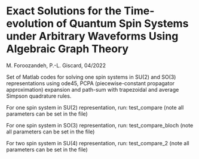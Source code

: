 # Exact Solutions for the Time-evolution of Quantum Spin Systems under Arbitrary Waveforms Using Algebraic Graph Theory

M. Foroozandeh, P.-L. Giscard, 04/2022

Set of Matlab codes for solving one spin systems in SU(2) and SO(3) representations using ode45, PCPA (piecewise-constant propagator approximation) expansion and path-sum with trapezoidal and average Simpson quadrature rules. 

For one spin system in SU(2) representation, run: test_compare  (note all parameters can be set in the file)

For one spin system in SO(3) representation, run: test_compare_bloch  (note all parameters can be set in the file)

For two spin system in SU(4) representation, run: test_compare_2  (note all parameters can be set in the file)
